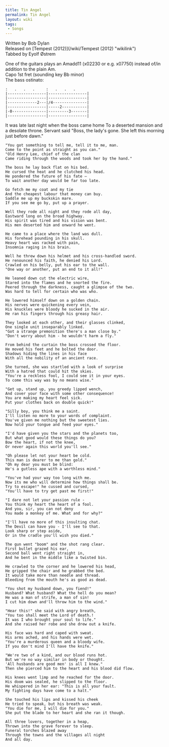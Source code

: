 ```yaml
---
title: Tin Angel
permalink: Tin Angel
layout: wiki
tags:
 - Songs
---
```


<span class="writtenby">Written by <span class="writer">Bob Dylan
</span></span>  
<span class="versioninfo">Released on [Tempest
(2012)](/wiki/Tempest (2012) "wikilink")</span>  
<span class="tabbedby">Tabbed by <span class="tabber"> Eyolf Østrem
</span></span>

<div class="preamble">
One of the guitars plays an Amadd11 (x02230 or e.g. x07750) instead
of/in addition to the plain Am.

<div class="capo">
Capo <span class="capopos">1st</span> fret <span class="key">(sounding
key</span> <span class="sounding">Bb minor</span>)

</div>
The bass ostinato:

    :   .   .   .     :   .   .   .
    |-----------------|-----------------|
    |-----------------|-----------------|
    |-------------2---|/4---------------|
    |-----------------|-----2-----------|
    |-0---------------|---------3-------|
    |-----------------|-----------------|

</div>
<div class="song">
    It was late last night when the boss came home
    To a deserted mansion and a desolate throne.
    Servant said "Boss, the lady's gone.
    She left this morning just before dawn."

    "You got something to tell me, tell it to me, man.
    Come to the point as straight as you can."
    "Old Henry Lee, chief of the clan
    Came riding through the woods and took her by the hand."

    The boss he lay back flat on his bed.
    He cursed the heat and he clutched his head.
    He pondered the future of his fate –
    To wait another day would be far too late.

    Go fetch me my coat and my tie
    And the cheapest labour that money can buy.
    Saddle me up my buckskin mare.
    If you see me go by, put up a prayer.

    Well they rode all night and they rode all day,
    Eastward long on the broad highway.
    His spirit was tired and his vision was bent.
    His men deserted him and onward he went.

    He came to a place where the land was dull.
    His forehead pounding in his skull.
    Heavy heart was racked with pain,
    Insomnia raging in his brain.

    Well he threw down his helmet and his cross-handled sword.
    He renounced his faith, he denied his Lord.
    Crawled on his belly, put his ear to the wall.
    "One way or another, put an end to it all!"

    He leaned down cut the electric wire,
    Stared into the flames and he snorted the fire.
    Peered through the darkness, caught a glimpse of the two.
    Was hard to tell for certain who was who.

    He lowered himself down on a golden chain.
    His nerves were quickening every vein,
    His knuckles were bloody he sucked in the air.
    He ran his fingers through his greasy hair.

    They looked at each other, and their glasses clinked,
    One single unit inseparably linked.
    "Got a strange premonition there's a man close by."
    "Don't worry about him - he wouldn't harm a fly."

    From behind the curtain the boss crossed the floor.
    He moved his feet and he bolted the door.
    Shadows hiding the lines in his face
    With all the nobility of an ancient race.

    She turned, she was startled with a look of surprise
    With a hatred that could hit the skies.
    "You're a reckless fool, I could see it in your eyes.
    To come this way was by no means wise."

    "Get up, stand up, you greedy lipped wench,
    And cover your face with some other consequence!
    You are making my heart feel sick.
    Put your clothes back on double quick!"

    "Silly boy, you think me a saint.
    I'll listen no more to your words of complaint.
    You've given me nothing but the sweetest lies.
    Now hold your tongue and feed your eyes."

    "I'd have given you the stars and the planets too,
    But what good would these things do you?
    Bow the heart, if not the knee,
    Or never again this world you'll see."

    "Oh please let not your heart be cold.
    This man is dearer to me than gold."
    "Oh my dear you must be blind:
    He's a gutless ape with a worthless mind."

    "You've had your way too long with me.
    Now its me who will determine how things shall be.
    Try to escape!" he cussed and cursed,
    "You'll have to try get past me first!"

    "I dare not let your passion rule -
    You think my heart the heart of a fool.
    And you, sir, you can not deny
    You made a monkey of me. What and for why?"

    "I'll have no more of this insulting chat.
    The Devil can have you - I'll see to that.
    Look sharp or step aside,
    Or in the cradle you'll wish you died."

    The gun went "boom" and the shot rang clear.
    First bullet grazed his ear,
    Second ball went right straight in,
    And he bent in the middle like a twisted bin.

    He crawled to the corner and he lowered his head,
    He gripped the chair and he grabbed the bed.
    It would take more than needle and thread.
    Bleeding from the mouth he's as good as dead.

    "You shot my husband down, you fiend!"
    Husband? What husband? What the hell do you mean?
    He was a man of strife, a man of sin!
    I cut him down and'll throw him to the wind."

    "Hear this!" she said with angry breath,
    "You too shall meet the Lord of death.!
    It was I who brought your soul to life."
    And she raised her robe and she drew out a knife.

    His face was hard and caped with sweat.
    His arms ached, and his hands were wet.
    "You're a murderous queen and a bloody wife.
    If you don't mind I'll have the knife."

    "We're two of a kind, and our blood runs hot.
    But we're no way similar in body or thought.
    'All husbands are good men' is all I knew."
    Then she pierced him to the heart and his blood did flow.

    His knees went limp and he reached for the door.
    His doom was sealed, he slipped to the floor.
    He whispered in her ear: "This is all your fault.
    My fighting days have come to a halt."

    She touched his lips and kissed his cheek
    He tried to speak, but his breath was weak.
    "You die for me, I will die for you."
    She put the blade to her heart and she ran it though.

    All three lovers, together in a heap,
    Thrown into the grave forever to sleep.
    Funeral torches blazed away
    Through the towns and the villages all night
    And all day.

</div>

